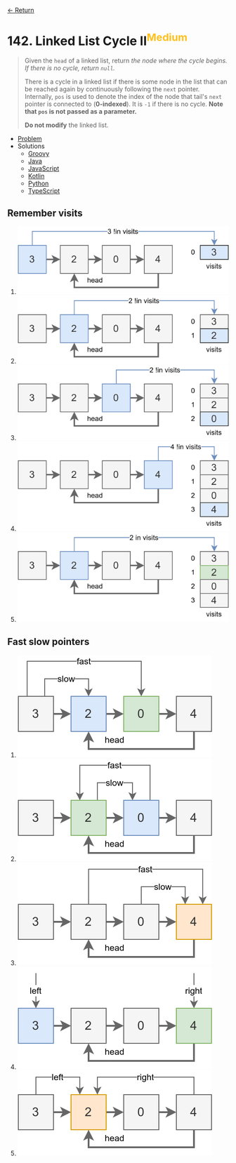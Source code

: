 [&larr; Return](https://hanggrian.github.io/grind-leetcode/)

# 142. Linked List Cycle II<sup style="color: rgb(255, 192, 30);">Medium</sup>

> Given the `head` of a linked list, return *the node where the cycle begins. If
  there is no cycle, return `null`.*
>
> There is a cycle in a linked list if there is some node in the list that can
  be reached again by continuously following the `next` pointer. Internally,
  `pos` is used to denote the index of the node that tail's `next` pointer is
  connected to (**0-indexed**). It is `-1` if there is no cycle. **Note that
  `pos` is not passed as a parameter.**
>
> **Do not modify** the linked list.

- [Problem](https://leetcode.com/problems/linked-list-cycle-ii/)
- Solutions
  - [Groovy](https://github.com/hanggrian/grind-leetcode/blob/main/groovy/src/main/groovy/problems101_200/LinkedListCycle2.groovy)
  - [Java](https://github.com/hanggrian/grind-leetcode/blob/main/java/src/main/java/problems101_200/LinkedListCycle2.java)
  - [JavaScript](https://github.com/hanggrian/grind-leetcode/blob/main/javascript/src/problems101_200/linked-list-cycle2.js)
  - [Kotlin](https://github.com/hanggrian/grind-leetcode/blob/main/kotlin/src/main/kotlin/problems101_200/LinkedListCycle2.kt)
  - [Python](https://github.com/hanggrian/grind-leetcode/blob/main/python/src/problems101_200/linked_list_cycle2.py)
  - [TypeScript](https://github.com/hanggrian/grind-leetcode/blob/main/typescript/src/problems101_200/linked-list-cycle2.ts)

## Remember visits

1.  ![](https://github.com/hanggrian/grind-leetcode/raw/assets/problems101_200/linked-list-cycle-ii1_1.svg)
1.  ![](https://github.com/hanggrian/grind-leetcode/raw/assets/problems101_200/linked-list-cycle-ii1_2.svg)
1.  ![](https://github.com/hanggrian/grind-leetcode/raw/assets/problems101_200/linked-list-cycle-ii1_3.svg)
1.  ![](https://github.com/hanggrian/grind-leetcode/raw/assets/problems101_200/linked-list-cycle-ii1_4.svg)
1.  ![](https://github.com/hanggrian/grind-leetcode/raw/assets/problems101_200/linked-list-cycle-ii1_5.svg)

## Fast slow pointers

1.  ![](https://github.com/hanggrian/grind-leetcode/raw/assets/problems101_200/linked-list-cycle-ii2_1.svg)
1.  ![](https://github.com/hanggrian/grind-leetcode/raw/assets/problems101_200/linked-list-cycle-ii2_2.svg)
1.  ![](https://github.com/hanggrian/grind-leetcode/raw/assets/problems101_200/linked-list-cycle-ii2_3.svg)
1.  ![](https://github.com/hanggrian/grind-leetcode/raw/assets/problems101_200/linked-list-cycle-ii2_4.svg)
1.  ![](https://github.com/hanggrian/grind-leetcode/raw/assets/problems101_200/linked-list-cycle-ii2_5.svg)
